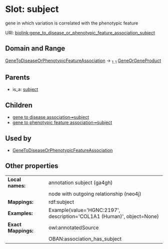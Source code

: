 
# Slot: subject


gene in which variation is correlated with the phenotypic feature

URI: [biolink:gene_to_disease_or_phenotypic_feature_association_subject](https://w3id.org/biolink/vocab/gene_to_disease_or_phenotypic_feature_association_subject)


## Domain and Range

[GeneToDiseaseOrPhenotypicFeatureAssociation](GeneToDiseaseOrPhenotypicFeatureAssociation.md) &#8594;  <sub>1..1</sub> [GeneOrGeneProduct](GeneOrGeneProduct.md)

## Parents

 *  is_a: [subject](subject.md)

## Children

 *  [gene to disease association➞subject](gene_to_disease_association_subject.md)
 *  [gene to phenotypic feature association➞subject](gene_to_phenotypic_feature_association_subject.md)

## Used by

 * [GeneToDiseaseOrPhenotypicFeatureAssociation](GeneToDiseaseOrPhenotypicFeatureAssociation.md)

## Other properties

|  |  |  |
| --- | --- | --- |
| **Local names:** | | annotation subject (ga4gh) |
|  | | node with outgoing relationship (neo4j) |
| **Mappings:** | | rdf:subject |
| **Examples:** | | Example(value='HGNC:2197', description='COL1A1 (Human)', object=None) |
| **Exact Mappings:** | | owl:annotatedSource |
|  | | OBAN:association_has_subject |

